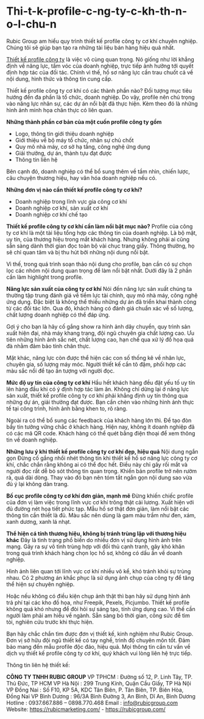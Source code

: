 # Thi-t-k-profile-c-ng-ty-c-kh-th-n-o-l-chu-n

Rubic Group am hiểu quy trình thiết kế profile công ty cơ khí chuyên nghiệp. Chúng tôi sẽ giúp bạn tạo ra những tài liệu bán hàng hiệu quả nhất.

<a href="https://rubicmarketing.com/thiet-ke-profile-cong-ty" rel="nofollow">Thiết kế profile công ty</a> là việc vô cùng quan trọng. Nó giống như lời khẳng định về năng lực, tầm vóc của doanh nghiệp, trực tiếp ảnh hưởng tới quyết định hợp tác của đối tác. Chính vì thế, hồ sơ năng lực cần trau chuốt cả về nội dung, hình thức và thông tin cung cấp. 

Thiết kế profile công ty cơ khí có các thành phần nào?
Đối tượng mục tiêu hướng đến đa phần là tổ chức, doanh nghiệp. Do vậy, profile nên chú trọng vào năng lực nhân sự, các dự án nổi bật đã thực hiện. Kèm theo đó là những hình ảnh minh họa chân thực có liên quan.

**Những thành phần cơ bản của một cuốn profile công ty gồm**
 - Logo, thông tin giới thiệu doanh nghiệp
 - Giới thiệu về bộ máy tổ chức, nhân sự chủ chốt
 - Quy mô nhà máy, cơ sở hạ tầng, công nghệ ứng dụng
 - Giải thưởng, dự án, thành tựu đạt được
 - Thông tin liên hệ 

Bên cạnh đó, doanh nghiệp có thể bổ sung thêm về tầm nhìn, chiến lược, câu chuyện thương hiệu, hay văn hóa doanh nghiệp nếu có.

**Những đơn vị nào cần thiết kế profile công ty cơ khí?**
 - Doanh nghiệp trong lĩnh vực gia công cơ khí
 - Doanh nghiệp cơ khí, sản xuất cơ khí
 - Doanh nghiệp cơ khí chế tạo

**Thiết kế profile công ty cơ khí cần làm nổi bật mục nào?**
Profile của công ty cơ khí là một tài liệu tổng hợp các thông tin của doanh nghiệp. Là bộ mặt, uy tín, của thương hiệu trong mắt khách hàng. Nhưng không phải ai cũng sẵn sàng dành thời gian đọc toàn bộ vài chục trang giấy. Thông thường, họ sẽ chỉ quan tâm và bị thu hút bởi những nội dung nổi bật.

Vì thế, trong quá trình soạn thảo nội dung cho profile, bạn cần có sự chọn lọc các nhóm nội dung quan trọng để làm nổi bật nhất. Dưới đây là 2 phần cần làm highlight trong profile.

**Năng lực sản xuất của công ty cơ khí**
Nói đến năng lực sản xuất chúng ta thường tập trung đánh giá về tiềm lực tài chính, quy mô nhà máy, công nghệ ứng dụng. Đặc biệt là không thể thiếu những dự án đã triển khai thành công từ các đối tác lớn. Qua đó, khách hàng có đánh giá chuẩn xác về số lượng, chất lượng doanh nghiệp có thể đáp ứng.

Gợi ý cho bạn là hãy cố gắng show ra hình ảnh dây chuyền, quy trình sản xuất hiện đại, nhà máy khang trang, đội ngũ chuyên gia chất lượng cao. Ưu tiên những hình ảnh sắc nét, chất lượng cao, hạn chế qua xử lý đồ họa quá đà nhằm đảm bảo tính chân thực. 

Mặt khác, năng lực còn được thể hiện các con số thống kê về nhân lực, chuyên gia, số lượng máy móc. Người thiết kế cần tô đậm, phối hợp các màu sắc nổi để tạo ấn tượng với người đọc. 

**Mức độ uy tín của công ty cơ khí** 
Hầu hết khách hàng đều đặt yếu tố uy tín lên hàng đầu khi có ý định hợp tác làm ăn. Không chỉ dừng lại ở năng lực sản xuất, thiết kế profile công ty cơ khí phải khẳng định uy tín thông qua những dự án, giải thưởng đạt được. Bạn cần chèn vào những hình ảnh thực tế tại công trình, hình ảnh bằng khen to, rõ ràng.

Ngoài ra có thể bổ sung các feedback của khách hàng lớn thì. Để tạo đòn bẩy tin tưởng vững chắc ở khách hàng. Hiện nay, không ít doanh nghiệp đã có các mã QR code. Khách hàng có thể quét bằng điện thoại để xem thông tin về doanh nghiệp.

**Những lưu ý khi thiết kế profile công ty cơ khí đẹp, hiệu quả**
Nội dung ngắn gọn
Đừng cố gắng nhồi nhét thông tin khi thiết kế hồ sơ năng lực công ty cơ khí, chắc chắn rằng không ai có thể đọc hết. Điều này chỉ gây rối mắt và người đọc rất dễ bỏ sót thông tin quan trọng. Khiến bản profile trở nên rườm rà, quá dài dòng. Thay vào đó bạn nên tóm tắt ngắn gọn nội dung sao vừa đủ ý lại không dàn trang.

**Bố cục profile công ty cơ khí đơn giản, mạnh mẽ**
Đừng khiến chiếc profile của đơn vị làm việc trong lĩnh vực cơ khí trông thật cải lương. Xuất hiện với đủ đường nét họa tiết phức tạp. Mẫu hồ sơ thật đơn giản, làm nổi bật các thông tin cần thiết là đủ. Màu sắc nên dùng là gam màu trầm như đen, xám, xanh dương, xanh lá nhạt.

**Thể hiện cá tính thương hiệu, không bị tránh trùng lặp với thương hiệu khác**
Đây là tình trạng phổ biến do nhiều đơn vị sử dụng hình ảnh trên mạng. Gây ra sự vô tình trùng hợp với đối thủ cạnh tranh, gây khó khăn trong quá trình khách hàng chọn lọc hồ sơ, không có dấu ấn về doanh nghiệp. 

Hình ảnh liên quan tới lĩnh vực cơ khí nhiều vô kể, khó tránh khỏi sự trùng nhau. Có 2 phương án khắc phục là sử dụng ảnh chụp của công ty để tăng thể hiện sự chuyên nghiệp. 

Hoặc nếu không có điều kiện chụp ảnh thật thì bạn hãy sử dụng hình ảnh trả phí tại các kho đồ họa, như Freepik, Pexels, Picjumbo.
Thiết kế profile không quá khó nhưng để đòi hỏi sự sáng tạo, tính ứng dụng cao. Vì thế cần người làm phải am hiểu về ngành. Sẵn sàng bỏ thời gian, công sức để tìm tòi, nghiên cứu trước khi thực hiện.

Bạn hãy chắc chắn tìm được đơn vị thiết kế, kinh nghiệm như Rubic Group. Đơn vị sở hữu đội ngũ thiết kế có tay nghề, trình độ chuyên môn tốt. Đảm bảo mang đến mẫu profile độc đáo, hiệu quả. Mọi thông tin cần tư vấn về dịch vụ thiết kế profile công ty cơ khí, quý khách vui lòng liên hệ trực tiếp.

Thông tin liên hệ thiết kế: 

**CÔNG TY TNHH RUBIC GROUP**
VP TPHCM : Đường số 12, P. Linh Tây, TP. Thủ Đức, TP HCM
VP Hà Nội :  299 Trung Kính, Quận Cầu Giấy, TP Hà Nội
VP Đồng Nai : Số F10, KP 5A, KDC Tân Biên, P. Tân Biên, TP. Biên Hòa, Đồng Nai
VP Bình Dương : 96/3A Bình Đường 3, An Bình, Dĩ An, Bình Dương
Hotline : 0937.667.886 – 0898.770.468
Email   : info@rubicgroup.com
Website: https://rubicmarketing.com/ - https://rubicgroup.com/
